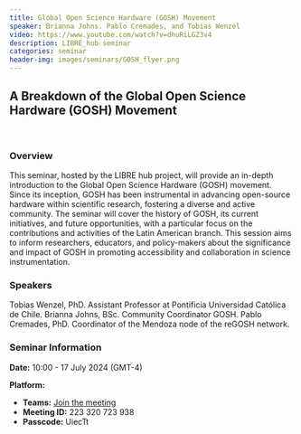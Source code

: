 ```yaml
---
title: Global Open Science Hardware (GOSH) Movement
speaker: Brianna Johns. Pablo Cremades, and Tobias Wenzel
video: https://www.youtube.com/watch?v=dhuRiLGZ3v4
description: LIBRE_hub seminar
categories: seminar
header-img: images/seminars/GOSH_flyer.png
---
```


## A Breakdown of the Global Open Science Hardware (GOSH) Movement
<br>

### Overview
This seminar, hosted by the LIBRE hub project, will provide an in-depth introduction to the Global Open Science Hardware (GOSH) movement. Since its inception, GOSH has been instrumental in advancing open-source hardware within scientific research, fostering a diverse and active community. The seminar will cover the history of GOSH, its current initiatives, and future opportunities, with a particular focus on the contributions and activities of the Latin American branch. This session aims to inform researchers, educators, and policy-makers about the significance and impact of GOSH in promoting accessibility and collaboration in science instrumentation.

### Speakers
Tobias Wenzel, PhD. Assistant Professor at Pontificia Universidad Católica de Chile.
Brianna Johns, BSc. Community Coordinator GOSH.
Pablo Cremades, PhD. Coordinator of the Mendoza node of the reGOSH network.

### Seminar Information

**Date:** 10:00 - 17 July 2024 (GMT-4)

**Platform:**
- **Teams:** [Join the meeting](https://teams.microsoft.com/l/meetup-join/19%3ameeting_NzQ3YmU5OWYtYWRmZC00ODI2LTlmZjctNDg3NDE3ZGZjMDQ4%40thread.v2/0?context=%7b%22Tid%22%3a%225ff5d9fa-f83f-4ac1-a4d2-eb48ea0a00d2%22%2c%22Oid%22%3a%22b066b156-36d2-4bf1-8723-85ab0bba4b91%22%7d)
- **Meeting ID:** 223 320 723 938
- **Passcode:** UiecTt